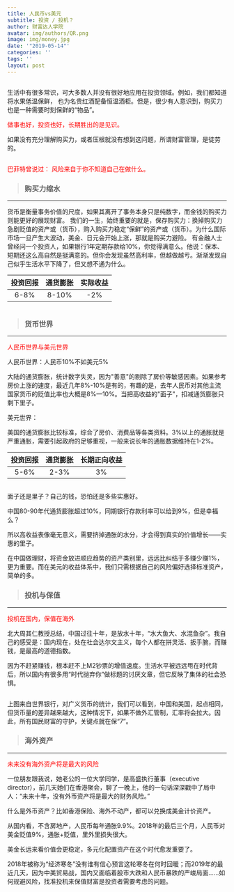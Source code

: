 ```yaml
---
title: 人民币vs美元
subtitle: 投资 / 投机？
author: 财富达人学院
avatar: img/authors/QR.png
image: img/money.jpg
date: '"2019-05-14"'
categories: ''
tags: ''
layout: post
---
```

<p>
<div class="scale">
<img src="https://i.imgur.com/7KtGvCA.jpg" alt="" />
</div>
</p>

<p>
生活中有很多常识，可大多数人并没有很好地应用在投资领域。例如，我们都知道将水果低温保鲜，
也为名贵红酒配备恒温酒柜。但是，很少有人意识到，购买力也是一种需要时刻保鲜的“物品”。</p>

<font color="red">  做事也好，投资也好，长期胜出的是见识。</font>

如果没有充分理解购买力，或者压根就没有想到这问题，所谓财富管理，是徒劳的。

<div class="scale">
<img src="https://i.imgur.com/iuDsJKx.jpg" alt="" />
</div>
    
<font color="red">巴菲特曾说过：	风险来自于你不知道自己在做什么。</font>

> ### 购买力缩水

----------


货币是衡量事务价值的尺度，如果其离开了事务本身只是纯数字，而金钱的购买力则能更好的展现财富。
我们的一生，始终重要的就是，保存购买力：换掉购买力急剧贬值的资产或（货币），购入购买力稳定“保鲜”的资产或（货币）。为什么国际市场一旦产生大波动，美金、日元会开始上涨，那就是购买力避险。
有金融人士曾经问一个投资人，如果银行1年定期存款给10%，你觉得满意么。他说：保本、短期还这么高自然是挺满意的。但你会发现虽然高利率，但越做越亏。渐渐发现自己似乎生活水平下降了，但又想不通为什么。

| 投资回报   | 通货膨胀    |  实际收益   |
|:---:|:---:|:---:|
|    6-8%  |  8-10%   |   -2%  |

<div class="scale">
<img src="https://i.imgur.com/hESc2bI.jpg" alt="" />
</div>

> ### 货币世界

----------

<font color="red">人民币世界与美元世界</font>

人民币世界：人民币10%不如美元5%

大陆的通货膨胀，统计数字失灵，因为"善意"的剔除了房价等敏感因素。如果参考房价上涨的速度，最近几年8%-10%是有的，有趣的是，去年人民币对其他主流国家货币的贬值比率也大概是8%—10%。当把高收益的"面子"，扣减通货膨胀只剩下里子。

美元世界：

美国的通货膨胀比较标准，综合了房价、消费品等各类资料。3%以上的通胀就是严重通胀，需要引起政府的足够重视，一般来说长年的通胀数据维持在1-2%。

| 投资回报   | 通货膨胀    |  长期正向收益   |
|:---:|:---:|:---:|
|    5-6%  |  2-3%   |   3%  |

<div class="scale">
<img src="https://i.imgur.com/FqmFqsa.jpg" alt="" />
</div>

面子还是里子？自己的钱，恐怕还是多些实惠好。

中国80-90年代通货膨胀超过10%，同期银行存款利率可以给到9%，但是幸福么？

所以高收益表像毫无意义，需要挤掉通胀的水分，才会得到真实的价值增长——实惠的里子。

在中国做理财，将资金放进顺应趋势的资产类别里，远远比纠结于多赚少赚1%，更为重要。而在美元的收益体系中，我们只需根据自己的风险偏好选择标准资产，简单的多。

> ### 投机与保值

----------

<font color="red">投机在国内，保值在海外</font>

北大周其仁教授总结，中国过往十年，是放水十年，“水大鱼大、水混鱼杂”。我自己的感受是：国内现在，处在社会达尔文主义，每个人都在拼灵活、扳手腕，而赚钱，是最高的道德指数。

因为不赶紧赚钱，根本赶不上M2钞票的增值速度。生活水平被远远甩在时代背后，所以国内有很多用“时代抛弃你”做标题的讨厌文章，但它反映了集体的社会恐惧。

<div class="scale">
<img src="https://i.imgur.com/Hft6HMf.jpg" alt="" />
</div>

上图来自世界银行，对广义货币的统计，我们可以看到，中国和美国，起点相同，但货币量的差异越来越大，这种情况下，如果不做外汇管制，汇率将会拉大。因此，所有国民财富的守护，关键点就在保“7”。

> ### 海外资产

----------

<font color="red">未来没有海外资产将是最大的风险</font>

一位朋友跟我说，她老公的一位大学同学，是高盛执行董事（executive director），前几天她们在香港聚会，聊了一晚上，他的一句话深深戳中了局中人：“未来十年，没有外币资产将是最大的财务风险。”

什么是外币资产？比如香港保险、海外不动产，都可以兑换成美金计价资产。

从国内看，不含房地产，人民币每年通胀9.9%。2018年的最后三个月，人民币对美金贬值9%，通胀+贬值，里外里损失很大。

美金长远来看价值会更稳定，多元化配置资产在这个时代愈发重要了。

2018年被称为“经济寒冬”没有谁有信心预言这轮寒冬在何时回暖；而2019年的最近几天，因为中美贸易战，国内又面临着股市大跌和人民币暴跌的严峻局面……如何规避风险，找准投机来保值财富是投资者需要考虑的问题。